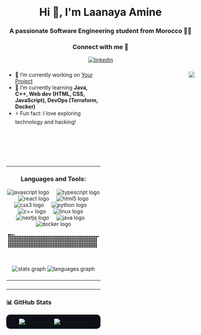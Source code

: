 <h1 align="center">Hi 👋, I'm Laanaya Amine</h1>
<h3 align="center">A passionate Software Engineering student from Morocco 🧑‍💻</h3> 
<h3 align="center">Connect with me 🤝 </h3>
<p align="center">
  <a href="https://linkedin.com/in/aminelny" target="_blank">
    <img src="https://raw.githubusercontent.com/danielcranney/readme-generator/main/public/icons/socials/linkedin-dark.svg" alt="linkedin" height="30" width="40" />
  </a>
</p>
 <p align="center">
  








###
  
   

</p>
  <div width="50%"> 
  
 <img align="right" align="center" height="200" src="https://media0.giphy.com/media/v1.Y2lkPTc5MGI3NjExY3lsc2E3ZmZhemZqYnRqaXo0NTVleXZ4Nmk4dDNlaXcyeWZrZWw0MSZlcD12MV9pbnRlcm5hbF9naWZfYnlfaWQmY3Q9Zw/3ov9jNziFTMfzSumAw/giphy.webp"  />

  </div>
<div style="width: 50%; padding-top: 0px;">


- 🔭 I’m currently working on [Your Project](https://github.com/yourusername/yourproject)
- 🌱 I’m currently learning **Java, C++, Web dev (HTML, CSS, JavaScript), DevOps (Terraform, Docker)**
- ⚡ Fun fact: I love exploring technology and hacking!

<br><br><br>



<br>



---
<h3 align="center">Languages and Tools:</h3>

<div align="center">
  <img src="https://cdn.jsdelivr.net/gh/devicons/devicon/icons/javascript/javascript-original.svg" height="30" alt="javascript logo"  />
  <img width="12" />
  <img src="https://cdn.jsdelivr.net/gh/devicons/devicon/icons/typescript/typescript-original.svg" height="30" alt="typescript logo"  />
  <img width="12" />
  <img src="https://cdn.jsdelivr.net/gh/devicons/devicon/icons/react/react-original.svg" height="30" alt="react logo"  />
  <img width="12" />
  <img src="https://cdn.jsdelivr.net/gh/devicons/devicon/icons/html5/html5-original.svg" height="30" alt="html5 logo"  />
  <img width="12" />
  <img src="https://cdn.jsdelivr.net/gh/devicons/devicon/icons/css3/css3-original.svg" height="30" alt="css3 logo"  />
  <img width="12" />
  <img src="https://cdn.jsdelivr.net/gh/devicons/devicon/icons/python/python-original.svg" height="30" alt="python logo"  />
  <img width="12" />
  <img src="https://cdn.jsdelivr.net/gh/devicons/devicon/icons/cplusplus/cplusplus-original.svg" height="30" alt="c++ logo"  />
  <img width="12" />
  <img src="https://cdn.jsdelivr.net/gh/devicons/devicon/icons/linux/linux-original.svg" height="30" alt="linux logo"  />
  <img width="12" />
  <img src="https://cdn.jsdelivr.net/gh/devicons/devicon/icons/nextjs/nextjs-original.svg" height="30" alt="nextjs logo"  />
  <img width="12" />
  <img src="https://cdn.jsdelivr.net/gh/devicons/devicon/icons/java/java-original.svg" height="30" alt="java logo"  />
  <img width="12" />
  <img src="https://cdn.jsdelivr.net/gh/devicons/devicon/icons/docker/docker-original.svg" height="30" alt="docker logo"  />
</div>




<p align="center">
  <img src="https://raw.githubusercontent.com/AmineLeny/AmineLeny/output/snake.svg" alt="Snake animation" />
</p>

<br>
<div align="center">
  <img src="https://github-readme-stats.vercel.app/api?username=AmineLeny&hide_title=false&hide_rank=false&show_icons=true&include_all_commits=true&count_private=true&disable_animations=false&theme=dracula&locale=en&hide_border=false" height="150" alt="stats graph"  />
  <img src="https://github-readme-stats.vercel.app/api/top-langs?username=AmineLeny&locale=en&hide_title=false&layout=compact&card_width=320&langs_count=5&theme=dracula&hide_border=false" height="150" alt="languages graph"  />
</div>

###


###
###





---
###



###


---

### 📊 GitHub Stats
<p align="center" style="background-color:#0d1117; padding:10px; border-radius:10px;">
  <img align="center" src="https://github-readme-stats.vercel.app/api?username=AmineLeny&show_icons=true&theme=dark" alt="AmineLeny" />
  <img align="center" src="https://github-readme-streak-stats.herokuapp.com/?user=AmineLeny&theme=dark" alt="AmineLeny" />
</p>


